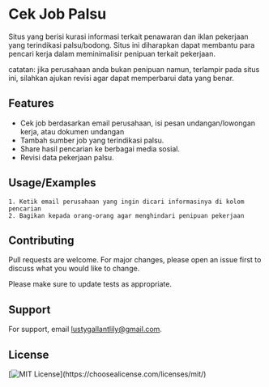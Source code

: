 
# Cek Job Palsu

Situs yang berisi kurasi informasi terkait penawaran dan iklan pekerjaan yang terindikasi palsu/bodong. Situs ini diharapkan dapat membantu para pencari kerja dalam meminimalisir penipuan terkait pekerjaan. 


catatan: jika perusahaan anda bukan penipuan namun, terlampir pada situs ini, silahkan ajukan revisi agar dapat memperbarui data yang benar.


## Features

- Cek job berdasarkan email perusahaan, isi pesan undangan/lowongan kerja, atau dokumen undangan
- Tambah sumber job yang terindikasi palsu.
- Share hasil pencarian ke berbagai media sosial.
- Revisi data pekerjaan palsu.


## Usage/Examples

```
1. Ketik email perusahaan yang ingin dicari informasinya di kolom pencarian
2. Bagikan kepada orang-orang agar menghindari penipuan pekerjaan
```


## Contributing

Pull requests are welcome. For major changes, please open an issue first to discuss what you would like to change.

Please make sure to update tests as appropriate.


## Support

For support, email lustygallantlily@gmail.com.


## License

[![MIT License](https://img.shields.io/apm/l/atomic-design-ui.svg?)](https://choosealicense.com/licenses/mit/)


